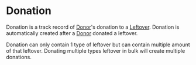 # Donation

Donation is a track record of [Donor]()'s donation to a [Leftover](). Donation is automatically created after a [Donor]() donated a leftover.

Donation can only contain 1 type of leftover but can contain multiple amount of that leftover. Donating multiple types leftover in bulk will create multiple donations.